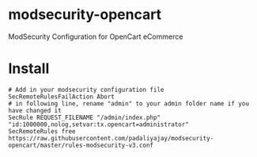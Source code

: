 # modsecurity-opencart
ModSecurity Configuration for OpenCart eCommerce

# Install
```
# Add in your modsecurity configuration file
SecRemoteRulesFailAction Abort
# in following line, rename "admin" to your admin folder name if you have changed it
SecRule REQUEST_FILENAME "/admin/index.php" "id:1000000,nolog,setvar:tx.opencart=administrator"
SecRemoteRules free https://raw.githubusercontent.com/padaliyajay/modsecurity-opencart/master/rules-modsecurity-v3.conf
```
